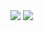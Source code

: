 <img src="https://i.imgur.com/JofLywq.gif">
<a href="https://t.co/6BfjqbYSiL"><img src="http://i.imgur.com/P21h1pJ.png"></a>
